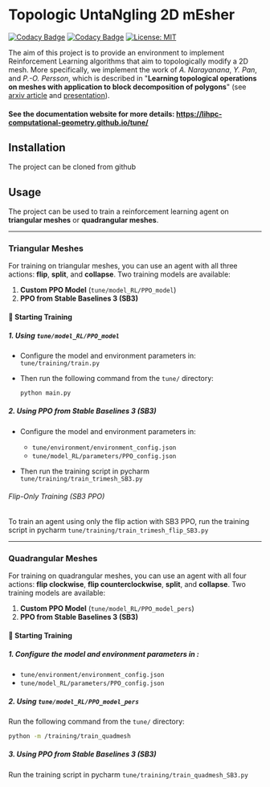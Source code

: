# Topologic UntaNgling 2D mEsher

[![Codacy Badge](https://app.codacy.com/project/badge/Grade/636e49252a1a4169b4db34b184522372)](https://app.codacy.com/gh/LIHPC-Computational-Geometry/tune/dashboard?utm_source=gh&utm_medium=referral&utm_content=&utm_campaign=Badge_grade)
[![Codacy Badge](https://app.codacy.com/project/badge/Coverage/636e49252a1a4169b4db34b184522372)](https://app.codacy.com/gh/LIHPC-Computational-Geometry/tune/dashboard?utm_source=gh&utm_medium=referral&utm_content=&utm_campaign=Badge_coverage)
[![License: MIT](https://img.shields.io/badge/License-MIT-yellow.svg)](https://opensource.org/licenses/MIT)

The aim of this project is to provide an environment to implement 
Reinforcement Learning algorithms that aim to topologically
modify a 2D mesh. More specifically, we implement the work of 
*A. Narayanana*, *Y. Pan*, and *P.-O. Persson*, which is described 
in "**Learning topological operations on meshes with application to 
block decomposition of polygons**" (see [arxiv article](https://arxiv.org/pdf/2309.06484.pdf)
and [presentation](http://tetrahedronvii.cimne.com/slides/Persson.pdf)).

#### See the documentation website for more details: https://lihpc-computational-geometry.github.io/tune/

## Installation
The project can be cloned from github

## Usage 
The project can be used to train a reinforcement learning agent on **triangular meshes** or **quadrangular meshes**.

---

### Triangular Meshes

For training on triangular meshes, you can use an agent with all three actions: **flip**, **split**, and **collapse**. Two training models are available:

1. **Custom PPO Model** (`tune/model_RL/PPO_model`)
2. **PPO from Stable Baselines 3 (SB3)**

#### 🚀 Starting Training

##### 1. Using `tune/model_RL/PPO_model`

- Configure the model and environment parameters in:  
  `tune/training/train.py`

- Then run the following command from the `tune/` directory:
  ```bash
  python main.py
  ```


##### 2. Using PPO from Stable Baselines 3 (SB3)

- Configure the model and environment parameters in:  
    - `tune/environment/environment_config.json`
    - `tune/model_RL/parameters/PPO_config.json`

- Then run the training script in pycharm `tune/training/train_trimesh_SB3.py`

###### Flip-Only Training (SB3 PPO)

To train an agent using only the flip action with SB3 PPO, run the training script in pycharm `tune/training/train_trimesh_flip_SB3.py`

---

### Quadrangular Meshes

For training on quadrangular meshes, you can use an agent with all four actions: **flip clockwise**, **flip counterclockwise**, **split**, and **collapse**. Two training models are available:

1. **Custom PPO Model** (`tune/model_RL/PPO_model_pers`)
2. **PPO from Stable Baselines 3 (SB3)**

#### 🚀 Starting Training

##### 1. Configure the model and environment parameters in :
  - `tune/environment/environment_config.json`
  - `tune/model_RL/parameters/PPO_config.json`
  
##### 2. Using `tune/model_RL/PPO_model_pers`
Run the following command from the `tune/` directory:
  ```bash
  python -m /training/train_quadmesh
  ```

##### 3. Using PPO from Stable Baselines 3 (SB3)
Run the training script in pycharm `tune/training/train_quadmesh_SB3.py`



